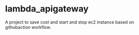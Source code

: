 # lambda_apigateway
A project to save cost and start and stop ec2 instance based on githubaction workflow.
